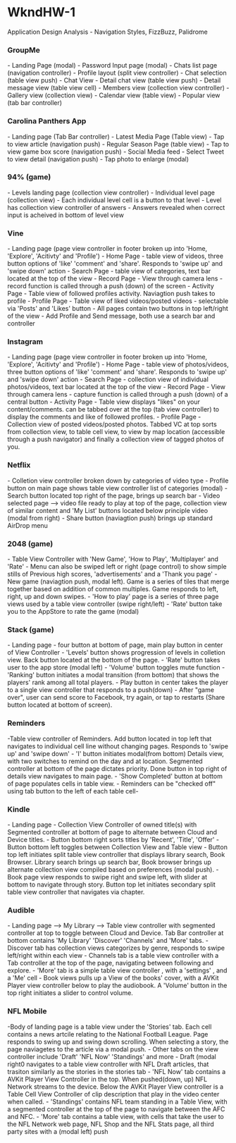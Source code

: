 # WkndHW-1
Application Design Analysis - Navigation Styles, FizzBuzz, Palidrome

<h3>GroupMe</h3>
- Landing Page (modal)
- Password Input page (modal)
- Chats list page (navigation controller)
- Profile layout (split view controller)
- Chat selection (table view push)
- Chat View
- Detail chat view (table view push)
- Detail message view (table view cell)
- Members view (collection view controller)
- Gallery view (collection view)
- Calendar view (table view)
- Popular view (tab bar controller)

<h3>Carolina Panthers App</h3>
- Landing page (Tab Bar controller)
- Latest Media Page (Table view)
- Tap to view article (navigation push)
- Regular Season Page (table view)
- Tap to view game box score (navigation push)
- Social Media feed 
- Select Tweet to view detail (navigation push)
- Tap photo to enlarge (modal)

<h3>94% (game) </h3>
- Levels landing page (collection view controller)
- Individual level page (collection view)
- Each individual level cell is a button to that level
- Level has collection view controller of answers
- Answers revealed when correct input is acheived in bottom of level view

<h3>Vine</h3>
- Landing page (page view controller in footer broken up into 'Home, 'Explore', 'Acitivty' and 'Profile')
- Home Page - table view of videos, three button options of 'like' 'comment' and 'share'. Responds to 'swipe up' and 'swipe down' action
- Search Page - table view of categories, text bar located at the top of the view
- Record Page - View through camera lens - record function is called through a push (down) of the screen
- Activity Page - Table view of followed profiles activity. Naviagtion push takes to profile
- Profile Page - Table view of liked videos/posted videos - selectable via 'Posts' and 'Likes' button
- All pages contain two buttons in top left/right of the view - Add Profile and Send message, both use a search bar and controller

<h3>Instagram</h3>
- Landing page (page view controller in footer broken up into 'Home, 'Explore', 'Acitivty' and 'Profile')
- Home Page - table view of photos/videos, three button options of 'like' 'comment' and 'share'. Responds to 'swipe up' and 'swipe down' action
- Search Page - collection view of individual photos/videos, text bar located at the top of the view
- Record Page - View through camera lens - capture function is called through a push (down) of a central button
- Activity Page - Table view displays "likes" on your content/comments. can be tabbed over at the top (tab view controller) to display the comments and like of followed profiles. 
- Profile Page - Collection view of posted videos/posted photos. Tabbed VC at top sorts from collection view, to table cell view, to view by map location (accessible through a push navigator) and finally a collection view of tagged photos of you.

<h3>Netflix</h3>
- Colletion view controller broken down by categories of video type
- Profile button on main page shows table view controller list of categories (modal)
- Search button located top right of the page, brings up search bar
- Video selected page --> video file ready to play at top of the page, collection view of similar content and 'My List' buttons located below principle video (modal from right)
- Share button (naviagtion push) brings up standard AirDrop menu

<h3>2048 (game)</h3>
- Table View Controller with 'New Game', 'How to Play', 'Multiplayer' and 'Rate'
- Menu can also be swiped left or right (page control) to show simple stills of Previous high scores, 'advertisements' and a 'Thank you page'
- New game (naviagtion push, modal left). Game is a series of tiles that merge together based on addition of common multiples. Game responds to left, right, up and down swipes. 
- 'How to play' page is a series of three page views used by a table view controller (swipe right/left)
- 'Rate' button take you to the AppStore to rate the game (modal)

<h3> Stack (game)</h3>
- Landing page - four button at bottom of page, main play button in center of View Controller
- 'Levels' button shows progression of levels in colletion view. Back button located at the bottom of the page.
- 'Rate' button takes user to the app store (modal left)
- 'Volume' button toggles mute function
- 'Ranking' button initiates a modal transition (from bottom) that shows the players' rank among all total players.
-  Play button in center takes the player to a single view controller that responds to a push(down)
-  After "game over", user can send score to Facebook, try again, or tap to restarts (Share button located at bottom of screen). 

<h3>Reminders</h3>
-Table view controller of Reminders. Add button located in top left that navigates to individual cell line without changing pages. Responds to 'swipe up' and 'swipe down'
- 'I' button initiates modal(from bottom) Details view, with two switches to remind on the day and at location. Segmented controller at bottom of the page dictates priority. Done button in top right of details view navigates to main page. 
- 'Show Completed' button at bottom of page populates cells in table view. 
- Reminders can be "checked off" using tab button to the left of each table cell- 

<h3>Kindle</h3>
- Landing page - Collection View Controller of owned title(s) with Segmented controller at bottom of page to alternate between Cloud and Device titles. 
- Button bottom right sorts titles by 'Recent', 'Title', 'Offer'
- Button bottom left toggles between Collection View and Table view
- Button top left initiates split table view controller that displays library search, Book Browser. Library search brings up search bar, Book browser brings up alternate collection view compiled based on preferences (modal push).
- Book page view responds to swipe right and swipe left, with slider at bottom to navigate through story. Button top let initiates secondary split table view controller that navigates via chapter.

<h3>Audible</h3>
- Landing page --> My Library --> Table view controller with segmented controller at top to toggle between Cloud and Device. Tab Bar controller at bottom contains 'My Library' 'Discover' 'Channels' and 'More' tabs.
- Discover tab has collection views categorizes by genre, responds to swipe left/right within each view
- Channels tab is a table view controller with a Tab controller at the top of the page, navigating between following and explore.
- 'More' tab is a simple table view controller , with a 'settings' , and a 'Me' cell
- Book views pulls up a View of the books' cover, with a AVKit Player view controller below to play the audiobook. A 'Volume' button in the top right initiates a slider to control volume.

<h3>NFL Mobile</h3>
-Body of landing page is a table view under the 'Stories' tab. Each cell contains a news artcile relating to the National Football League. Page responds to swing up and swing down scrolling. When selecting a story, the page naviagetes to the article via a modal push.
- Other tabs on the view controller include 'Draft' 'NFL Now' 'Standings' and more
- Draft (modal right0 navigates to a table view controller with NFL Draft articles, that trasiton similarly as the stories in the stories tab
- 'NFL Now' tab contains a AVKit Player View Controller in the top. When pushed(down, up) NFL Network streams to the device. Below the AVKit Player View controller is a Table Cell View Controller of clip description that play in the video center when called.
- 'Standings' contains NFL team standing in a Table View, with a segmented controller at the top of the page to navigate between the AFC and NFC.
- 'More' tab contains a table view, with cells that take the user to the NFL Network web page, NFL Shop and the NFL Stats page, all third party sites with a (modal left) push

    
